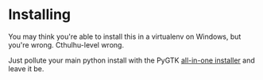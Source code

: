 # Installing

You may think you're able to install this in a virtualenv on Windows, but you're wrong. Cthulhu-level wrong.

Just pollute your main python install with the PyGTK [all-in-one installer](http://ftp.gnome.org/pub/GNOME/binaries/win32/pygtk/2.22/) and leave it be.